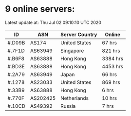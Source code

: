# 9 online servers:

Latest update at: Thu Jul 02 09:10:10 UTC 2020

| ID | ASN | Server Country | Online |
| -- | --- | -------------- | ------ |
| #.D09B | AS174 | United States | 67 hrs |
| #.7F1D | AS63949 | Singapore | 821 hrs |
| #.B6F8 | AS63888 | Hong Kong | 3384 hrs |
| #.BD3E | AS63888 | Hong Kong | 4453 hrs |
| #.2A79 | AS63949 | Japan | 66 hrs |
| #.1278 | AS23033 | United States | 869 hrs |
| #.33B9 | AS63888 | Hong Kong | 6 hrs |
| #.770F | AS202425 | Netherlands | 10 hrs |
| #.10CD | AS49392 | Russia | 7 hrs |

